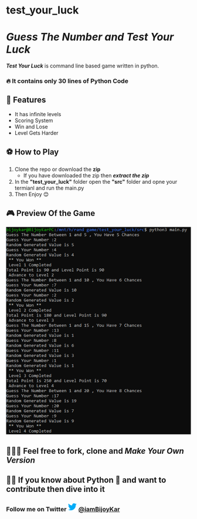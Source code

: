 # test_your_luck
# *Guess The Number and Test Your Luck* 
***Test Your Luck*** is command line based game written in python.
###  🔥  It contains only 30 lines of Python Code

## 🚀 Features
- It has infinite levels
- Scoring System
- Win and Lose
- Level Gets Harder
  

## ⚽ How to Play 
1. Clone the repo or download the **zip**
   - If you have downloaded the zip then ***extract the zip***
2. In the **"test_your_luck"** folder open the **"src"** folder and opne your termianl and run the main.py 
3. Then Enjoy 😊

## 🎮 Preview Of the Game 
<img src="media/Annotation%202022-08-13%20215406.png">

## 👩🏾‍💻 Feel free to fork, clone and *Make Your Own Version*


## 🙋🏽 If you know about Python 🐍 and want to contribute then dive into it 

###  Follow me on Twitter <img src="media/twitter-transparent-logo-social-media.png" width=25px height=25px> [@iamBijoyKar](https://twitter.com/iamBijoyKar)
